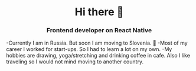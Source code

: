<h1 align="center"> Hi there 👋 </h1>
<h3 align="center">Frontend developer on React Native</h3>

-Currently I am in Russia. But soon I am moving to Slovenia. 🌱 
-Most of my career I worked for start-ups. So I had to learn a lot on my own.
-My hobbies are drawing, yoga/stretching and drinking coffee in cafe. Also I like traveling so I would not mind moving to another country.

<!--
**MarieOsinceva/MarieOsinceva** is a ✨ _special_ ✨ repository because its `README.md` (this file) appears on your GitHub profile.

Here are some ideas to get you started:

- 🔭 I’m currently working on ...
- 🌱 I’m currently learning ...
- 👯 I’m looking to collaborate on ...
- 🤔 I’m looking for help with ...
- 💬 Ask me about ...
- 📫 How to reach me: ...
- 😄 Pronouns: ...
- ⚡ Fun fact: ...
-->
